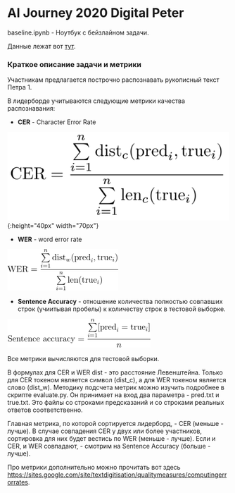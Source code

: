 # AI Journey 2020 Digital Peter

baseline.ipynb - Ноутбук с бейзлайном задачи.

Данные лежат вот [тут](https://drive.google.com/file/d/1kDmRCl692k6s9kQnNryq5ByAaHZX2uEw/view?usp=sharing).

### Краткое описание задачи и метрики

Участникам предлагается построчно распознавать рукописный текст Петра 1.

В лидерборде учитываются следующие метрики качества распознавания:

* **CER** - Character Error Rate 

![CER](pics/CER.png){:height="40px" width="70px"}

* **WER** - word error rate

![WER](wer.png)

* **Sentence Accuracy** - отношение количества полностью совпавших строк (учиитывая пробелы) к количеству строк в тестовой выборке.

![ACC](sentence.png)

Все метрики вычисляются для тестовой выборки.

В формулах для CER и WER dist - это расстояние Левенштейна. Только для CER токеном является символ (dist_c), а для WER токеном является слово (dist_w). Методику подсчета метрик можно изучить подробнее в скрипте evaluate.py. Он принимает на вход два параметра - pred.txt и true.txt. Это файлы со строками предсказаний и со строками реальных ответов соответственно.


Главная метрика, по которой сортируется лидерборд, - CER (меньше - лучше). В случае совпадения CER у двух или более участников, сортировка для них будет вестись по WER (меньше - лучше). Если и CER, и WER совпадают, - смотрим на Sentence Accuracy (больше - лучше).

Про метрики дополнительно можно прочитать вот здесь https://sites.google.com/site/textdigitisation/qualitymeasures/computingerrorrates.
